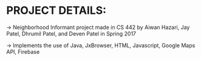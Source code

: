 PROJECT DETAILS:			      
===============================================================
-> Neighborhood Informant project made in CS 442 by Aiwan Hazari, Jay Patel, 
Dhrumil Patel, and Deven Patel in Spring 2017

-> Implements the use of Java, JxBrowser, HTML, Javascript, Google Maps API, 
Firebase